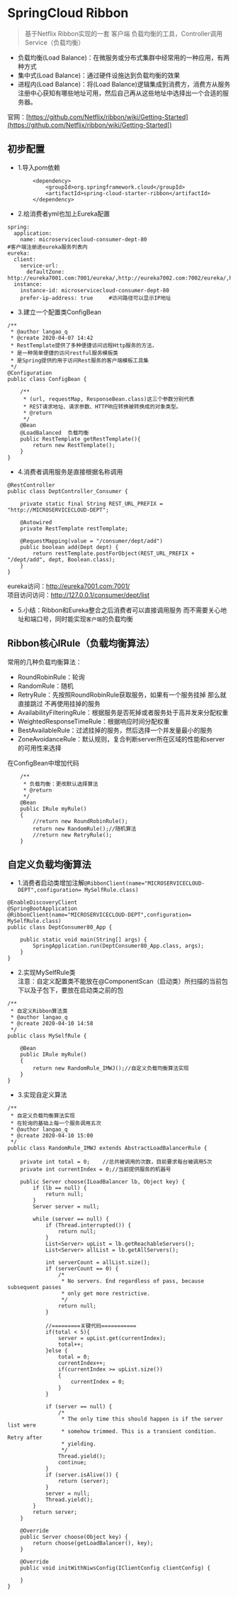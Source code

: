 # SpringCloud Ribbon
> 基于Netflix Ribbon实现的一套 客户端 负载均衡的工具，Controller调用Service（负载均衡）

* 负载均衡(Load Balance)：在微服务或分布式集群中经常用的一种应用，有两种方式
* 集中式(Load Balance)：通过硬件设施达到负载均衡的效果
* 进程内(Load Balance)：将(Load Balance)逻辑集成到消费方，消费方从服务注册中心获知有哪些地址可用，然后自己再从这些地址中选择出一个合适的服务器。

官网：[https://github.com/Netflix/ribbon/wiki/Getting-Started](https://github.com/Netflix/ribbon/wiki/Getting-Started[)

## 初步配置
* 1.导入pom依赖
```
        <dependency>
            <groupId>org.springframework.cloud</groupId>
            <artifactId>spring-cloud-starter-ribbon</artifactId>
        </dependency>
```

* 2.给消费者yml也加上Eureka配置
```
spring:
  application:
    name: microservicecloud-consumer-dept-80
#客户端注册进eureka服务列表内
eureka:
  client:
    service-url:
      defaultZone: http://eureka7001.com:7001/eureka/,http://eureka7002.com:7002/eureka/,http://eureka7003.com:7003/eureka/
  instance:
    instance-id: microservicecloud-consumer-dept-80
    prefer-ip-address: true     #访问路径可以显示IP地址
```

* 3.建立一个配置类ConfigBean
```
/**
 * @author langao_q
 * @create 2020-04-07 14:42
 * RestTemplate提供了多种便捷访问远程Http服务的方法，
 * 是一种简单便捷的访问restful服务模板类
 * 是Spring提供的用于访问Rest服务的客户端模板工具集
 */
@Configuration
public class ConfigBean {

    /**
     * (url, requestMap, ResponseBean.class)这三个参数分别代表
     * REST请求地址、请求参数、HTTP响应转换被转换成的对象类型。
     * @return
     */
    @Bean
    @LoadBalanced  负载均衡
    public RestTemplate getRestTemplate(){
        return new RestTemplate();
    }
}
```

* 4.消费者调用服务是直接根据名称调用
```
@RestController
public class DeptController_Consumer {

    private static final String REST_URL_PREFIX = "http://MICROSERVICECLOUD-DEPT";

    @Autowired
    private RestTemplate restTemplate;

    @RequestMapping(value = "/consumer/dept/add")
    public boolean add(Dept dept) {
        return restTemplate.postForObject(REST_URL_PREFIX + "/dept/add", dept, Boolean.class);
    }
}
```
eureka访问：http://eureka7001.com:7001/  
项目访问访问：http://127.0.0.1/consumer/dept/list
* 5.小结：Ribbon和Eureka整合之后消费者可以直接调用服务 而不需要关心地址和端口号，同时能实现`客户端`的负载均衡

## Ribbon核心IRule（负载均衡算法）
常用的几种负载均衡算法：
* RoundRobinRule：轮询
* RandomRule：随机
* RetryRule：先按照RoundRobinRule获取服务，如果有一个服务挂掉 那么就直接跳过 不再使用挂掉的服务
* AvailabilityFilteringRule：根据服务是否死掉或者服务处于高并发来分配权重
* WeightedResponseTimeRule：根据响应时间分配权重
* BestAvailableRule：过滤挂掉的服务，然后选择一个并发量最小的服务
* ZoneAvoidanceRule：默认规则，复合判断server所在区域的性能和server的可用性来选择

在ConfigBean中增加代码
```
    /**
     * 负载均衡：更改默认选择算法
     * @return
     */
    @Bean
    public IRule myRule()
    {
        //return new RoundRobinRule();
        return new RandomRule();//随机算法
        //return new RetryRule();
    }
```

## 自定义负载均衡算法
* 1.消费者启动类增加注解`@RibbonClient(name="MICROSERVICECLOUD-DEPT",configuration= MySelfRule.class)`
```
@EnableDiscoveryClient
@SpringBootApplication
@RibbonClient(name="MICROSERVICECLOUD-DEPT",configuration= MySelfRule.class)
public class DeptConsumer80_App {

    public static void main(String[] args) {
        SpringApplication.run(DeptConsumer80_App.class, args);
    }
}
```

* 2.实现MySelfRule类  
注意：自定义配置类不能放在@ComponentScan（启动类）所扫描的当前包下以及子包下，要放在启动类之前的包
```
/**
 * 自定义Ribbon算法类
 * @author langao_q
 * @create 2020-04-10 14:58
 */
public class MySelfRule {

    @Bean
    public IRule myRule()
    {
        return new RandomRule_IMWJ();//自定义负载均衡算法实现
    }
}
```

* 3.实现自定义算法
```
/**
 * 自定义负载均衡算法实现
 * 在轮询的基础上每一个服务调用五次
 * @author langao_q
 * @create 2020-04-10 15:00
 */
public class RandomRule_IMWJ extends AbstractLoadBalancerRule {

    private int total = 0;    //总共被调用的次数，目前要求每台被调用5次
    private int currentIndex = 0;//当前提供服务的机器号

    public Server choose(ILoadBalancer lb, Object key) {
        if (lb == null) {
            return null;
        }
        Server server = null;

        while (server == null) {
            if (Thread.interrupted()) {
                return null;
            }
            List<Server> upList = lb.getReachableServers();
            List<Server> allList = lb.getAllServers();

            int serverCount = allList.size();
            if (serverCount == 0) {
                /*
                 * No servers. End regardless of pass, because subsequent passes
                 * only get more restrictive.
                 */
                return null;
            }

            //=========关键代码===========
            if(total < 5){
                server = upList.get(currentIndex);
                total++;
            }else {
                total = 0;
                currentIndex++;
                if(currentIndex >= upList.size())
                {
                    currentIndex = 0;
                }
            }

            if (server == null) {
                /*
                 * The only time this should happen is if the server list were
                 * somehow trimmed. This is a transient condition. Retry after
                 * yielding.
                 */
                Thread.yield();
                continue;
            }
            if (server.isAlive()) {
                return (server);
            }
            server = null;
            Thread.yield();
        }
        return server;
    }

    @Override
    public Server choose(Object key) {
        return choose(getLoadBalancer(), key);
    }

    @Override
    public void initWithNiwsConfig(IClientConfig clientConfig) {

    }
}
```


